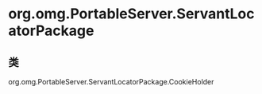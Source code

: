 # org.omg.PortableServer.ServantLocatorPackage

## 类

org.omg.PortableServer.ServantLocatorPackage.CookieHolder




